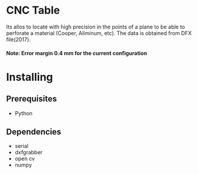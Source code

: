 # CNC Table

Its allos to locate with high precision in the points of a plane to be able to perforate a material (Cooper, Aliminum, etc). The data is obtained from DFX file(2017).

#### Note: Error margin 0.4 mm for the current configuration

# Installing

## Prerequisites

* Python

## Dependencies

* serial
* dxfgrabber
* open cv
* numpy